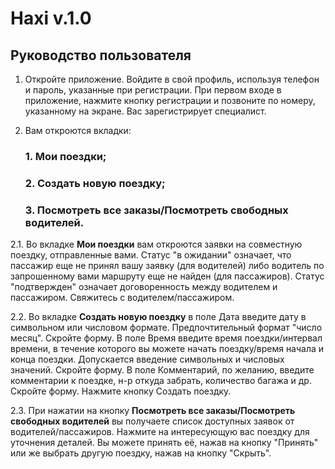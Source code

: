 # Haxi v.1.0 

## Руководство пользователя

1. Откройте приложение. Войдите в свой профиль, используя телефон и пароль, указанные при регистрации. 
При первом входе в приложение, нажмите кнопку регистрации и позвоните по номеру, указанному на экране.
Вас зарегистрирует специалист.

2. Вам откроются вкладки:
    ### 1. Мои поездки;
    ### 2. Создать новую поездку;
    ### 3. Посмотреть все заказы/Посмотреть свободных водителей.

2.1. Во вкладке **Мои поездки** вам откроются заявки на совместную поездку, отправленные вами. Статус "в ожидании" означает, что пассажир еще не принял вашу заявку (для водителей) либо водитель по запрошенному вами
маршруту еще не найден (для пассажиров). Статус "подтвержден" означает договоренность между водителем и пассажиром. Свяжитесь с водителем/пассажиром.

2.2. Во вкладке **Создать новую поездку** в поле Дата введите дату в символьном или числовом формате. Предпочтительный формат "число месяц". Скройте форму. В поле Время введите время поездки/интервал времени, в течение которого вы можете начать поездку/время начала и конца поездки. Допускается введение 
символьных и числовых значений. Скройте форму. В поле Комментарий, по желанию, введите комментарии к поездке, н-р откуда забрать, количество багажа и др.  
Скройте форму. Нажмите кнопку Создать поездку.

2.3. При нажатии на кнопку **Посмотреть все заказы/Посмотреть свободных водителей** вы получаете список доступных заявок от водителей/пассажиров. Нажмите на интересующую вас поездку для уточнения деталей. Вы можете принять её, нажав на кнопку "Принять" или же выбрать другую поездку, нажав на кнопку "Скрыть".



